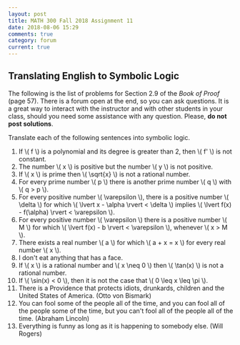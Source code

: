 ```yaml
---
layout: post
title: MATH 300 Fall 2018 Assignment 11
date: 2018-08-06 15:29
comments: true
category: forum
current: true
---
```


## Translating English to Symbolic Logic

<div class="alert alert-info">
	The following is the list of problems for Section 2.9 of the <em>Book of Proof</em> (page 57).  There is a forum open at the end, so you can ask questions.  It is a great way to interact with the instructor and with other students in your class, should you need some assistance with any question. Please, <strong>do not post solutions</strong>.
</div>

Translate each of the following sentences into symbolic logic.

1. If \\( f \\) is a polynomial and its degree is greater than 2, then \\( f' \\) is not constant.
2. The number \\( x \\) is positive but the number \\( y \\) is not positive.
3. If \\( x \\) is prime then \\( \sqrt{x} \\) is not a rational number.
4. For every prime number \\( p \\) there is another prime number \\( q \\) with \\( q > p \\).
5. For every positive number \\( \varepsilon \\), there is a positive number \\( \delta \\) for which \\( \lvert x - \alpha \rvert < \delta \\) implies \\( \lvert f(x) - f(\alpha) \rvert < \varepsilon \\).
6. For every positive number \\( \varepsilon \\) there is a positive number \\( M \\) for which \\( \lvert f(x) - b \rvert < \varepsilon \\), whenever \\( x > M \\).
7. There exists a real number \\( a \\) for which \\( a + x = x \\) for every real number \\( x \\).
8. I don't eat anything that has a face.
9. If \\( x \\) is a rational number and \\( x \neq 0 \\) then \\( \tan(x) \\) is not a rational number.
10. If \\( \sin(x) < 0 \\), then it is not the case that \\( 0 \leq x \leq \pi \\).
11. There is a Providence that protects idiots, drunkards, children and the United States of America.  (Otto von Bismark)
12. You can fool some of the people all of the time, and you can fool all of the people some of the time, but you can't fool all of the people all of the time. (Abraham Lincoln)
13. Everything is funny as long as it is happening to somebody else. (Will Rogers)